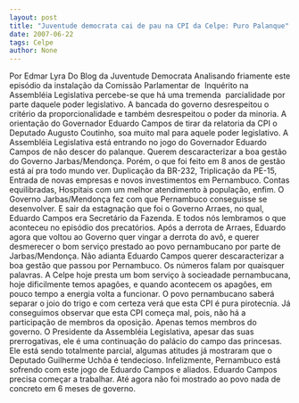 ```yaml
---
layout: post
title: "Juventude democrata cai de pau na CPI da Celpe: Puro Palanque"
date: 2007-06-22
tags: Celpe
author: None
---
```

Por Edmar Lyra
Do Blog da Juventude Democrata
Analisando friamente este epis&oacute;dio da instala&ccedil;&atilde;o da Comiss&atilde;o Parlamentar de&nbsp; Inqu&eacute;rito na Assembl&eacute;ia Legislativa percebe-se que h&aacute; uma tremenda&nbsp; parcialidade por parte daquele poder legislativo. A bancada do governo desrespeitou o crit&eacute;rio da proporcionalidade e tamb&eacute;m desrespeitou o poder da minoria. A orienta&ccedil;&atilde;o do Governador Eduardo Campos de tirar da relatoria da CPI o Deputado Augusto Coutinho, soa muito mal para aquele poder legislativo. 
A Assembl&eacute;ia Legislativa est&aacute; entrando no jogo do Governador Eduardo Campos de n&atilde;o descer do palanque. Querem descaracterizar a boa gest&atilde;o do Governo Jarbas/Mendon&ccedil;a. Por&eacute;m, o que foi feito em 8 anos de gest&atilde;o est&aacute; a&iacute; pra todo mundo ver. Duplica&ccedil;&atilde;o da BR-232, Triplica&ccedil;&atilde;o da PE-15, Entrada de novas empresas e novos investimentos em Pernambuco. Contas equilibradas, Hospitais com um melhor atendimento &agrave; popula&ccedil;&atilde;o, enfim. O Governo Jarbas/Mendon&ccedil;a fez com que Pernambuco conseguisse se desenvolver. E sair da estagna&ccedil;&atilde;o que foi o Governo Arraes, no qual, Eduardo Campos era Secret&aacute;rio da Fazenda. E todos n&oacute;s lembramos o que aconteceu no epis&oacute;dio dos precat&oacute;rios.
Ap&oacute;s a derrota de Arraes, Eduardo agora que voltou ao Governo quer vingar a derrota do av&ocirc;, e querer desmerecer o bom servi&ccedil;o prestado ao povo pernambucano por parte de Jarbas/Mendon&ccedil;a. N&atilde;o adianta Eduardo Campos querer descaracterizar a boa gest&atilde;o que passou por Pernambuco. Os n&uacute;meros falam por quaisquer palavras.
A Celpe hoje presta um bom servi&ccedil;o &agrave; socieadade pernambucana, hoje dificilmente temos apag&otilde;es, e quando acontecem os apag&otilde;es, em pouco tempo a energia volta a funcionar. O povo pernambucano saber&aacute; separar o joio do trigo e com certeza ver&aacute; que esta CPI &eacute; pura pirotecnia. J&aacute; conseguimos observar que esta CPI come&ccedil;a mal, pois, n&atilde;o h&aacute; a participa&ccedil;&atilde;o de membros da oposi&ccedil;&atilde;o. Apenas temos membros do governo. O Presidente da Assembl&eacute;ia Legislativa, apesar das suas prerrogativas, ele &eacute; uma continua&ccedil;&atilde;o do pal&aacute;cio do campo das princesas. Ele est&aacute; sendo totalmente parcial, algumas atitudes j&aacute; mostraram que o Deputado Guilherme Uch&ocirc;a &eacute; tendecioso.
Infelizmente, Pernambuco est&aacute; sofrendo com este jogo de Eduardo Campos e aliados. Eduardo Campos precisa come&ccedil;ar a trabalhar. At&eacute; agora n&atilde;o foi mostrado ao povo nada de concreto em 6 meses de governo.
 